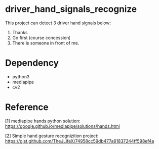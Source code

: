 # driver_hand_signals_recognize
This project can detect 3 driver hand signals below:

  1. Thanks
  2. Go first (course concession)
  3. There is someone in front of me.

# Dependency
- python3
- mediapipe
- cv2

# Reference
[1] mediapipe hands python solution: https://google.github.io/mediapipe/solutions/hands.html

[2] Simple hand gesture recognizition project: https://gist.github.com/TheJLifeX/74958cc59db477a91837244ff598ef4a
